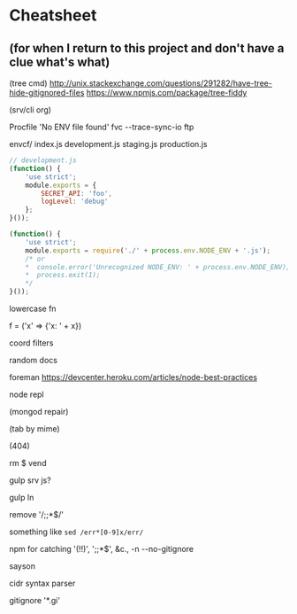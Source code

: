 # Cheatsheet

## (for when I return to this project and don't have a clue what's what)

(tree cmd)
http://unix.stackexchange.com/questions/291282/have-tree-hide-gitignored-files
https://www.npmjs.com/package/tree-fiddy

(srv/cli org)

Procfile
'No ENV file found'
fvc
--trace-sync-io
ftp

envcf/
  index.js
  development.js
  staging.js
  production.js

```javascript
// development.js
(function() {
    'use strict';
    module.exports = {
        SECRET_API: 'foo',
        logLevel: 'debug'
    };
}());
```

```javascript
(function() {
    'use strict';
    module.exports = require('./' + process.env.NODE_ENV + '.js');
    /* or
    *  console.error('Unrecognized NODE_ENV: ' + process.env.NODE_ENV);
    *  process.exit(1);
    */
}());
```
lowercase fn

f = ('x' => {'x: ' + x})

coord filters

random docs

foreman
https://devcenter.heroku.com/articles/node-best-practices

node repl

(mongod repair)

(tab by mime)

(404)

rm $ vend

gulp srv js?

gulp ln

remove '/;;*$/'

something like `sed /err*[0-9]x/err/`

npm for catching '(!!)', ';;*$', &c., <name> -n --no-gitignore

sayson

cidr syntax parser

gitignore '*.gi'

